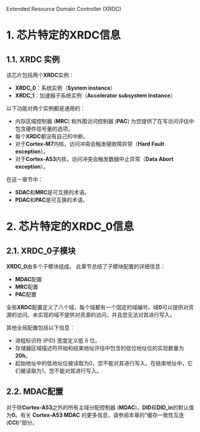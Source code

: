 <section id="title">Extended Resource Domain Controller (XRDC)</section>

# 1. 芯片特定的XRDC信息

## 1.1. XRDC 实例

该芯片包括两个**XRDC**实例：

* **XRDC_0**：系统实例（**System instance**）
* **XRDC_1**：加速器子系统实例（**Accelerator subsystem instance**）

以下功能对两个实例都是通用的：

* 内存区域控制器 (**MRC**) 和外围访问控制器 (**PAC**) 为您提供了在写访问评估中包含硬件信号量的选项。
* 每个**XRDC**都没有自己的中断。
* 对于**Cortex-M7**内核，访问冲突会触发硬故障异常（**Hard Fault exception**）。
* 对于**Cortex-A53**内核，访问冲突会触发数据中止异常（**Data Abort exception**）。

在这一章节中：

* **SDAC**和**MRC**是可互换的术语。
* **PDAC**和**PAC**是可互换的术语。

# 2. 芯片特定的XRDC_0信息

## 2.1. XRDC_0子模块

**XRDC_0**由多个子模块组成。 此章节总结了子模块配置的详细信息：

* **MDAC**配置
* **MRC**配置
* **PAC**配置

全局**XRDC**配置定义了八个域，每个域都有一个固定的域编号。域**0**可以提供对资源的访问。未实现的域不提供对资源的访问，并且您无法对其进行写入。

其他全局配置包括以下信息：

* 进程标识符 (PID) 宽度定义低 6 位。
* 存储器区域描述符开始和结束地址评估中包含的低位地址位的实现数量为**20h**。
* 起始地址中的低地址位被读取为0，您不能对其进行写入。在结束地址中，它们被读取为1，您不能对其进行写入。

## 2.2. MDAC配置

对于除**Cortex-A53**之外的所有主域分配控制器 (**MDAC**)，**DID**和**DID_in**的默认值为**0**。有关 **Cortex-A53 MDAC** 的更多信息，请参阅本章的“缓存一致性互连 (**CCI**)”部分。

